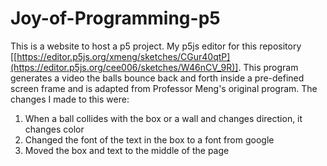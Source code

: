 # Joy-of-Programming-p5

This is a website to host a p5 project. My p5js editor for this repository [[https://editor.p5js.org/xmeng/sketches/CGur40qtP](https://editor.p5js.org/cee006/sketches/W46nCV_9R)]. This program generates a video the balls bounce back and forth inside a pre-defined screen frame and is adapted from Professor Meng's original program. The changes I made to this were:
1. When a ball collides with the box or a wall and changes direction, it changes color
2. Changed the font of the text in the box to a font from google
3. Moved the box and text to the middle of the page
